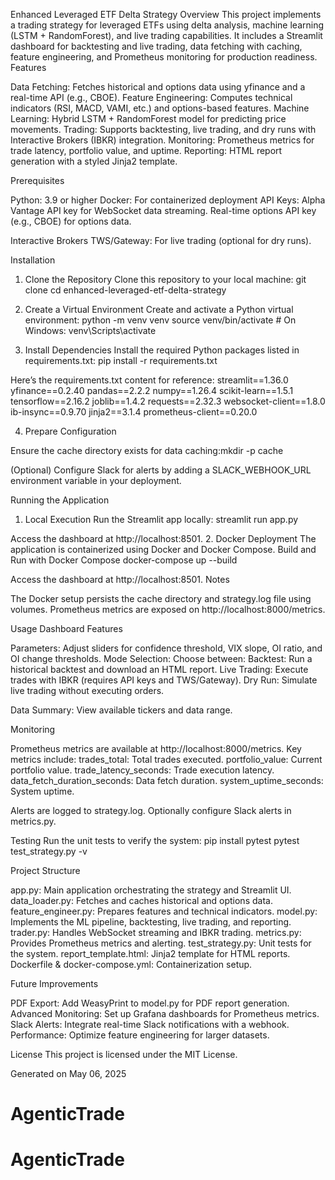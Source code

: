 Enhanced Leveraged ETF Delta Strategy
Overview
This project implements a trading strategy for leveraged ETFs using delta analysis, machine learning (LSTM + RandomForest), and live trading capabilities. It includes a Streamlit dashboard for backtesting and live trading, data fetching with caching, feature engineering, and Prometheus monitoring for production readiness.
Features

Data Fetching: Fetches historical and options data using yfinance and a real-time API (e.g., CBOE).
Feature Engineering: Computes technical indicators (RSI, MACD, VAMI, etc.) and options-based features.
Machine Learning: Hybrid LSTM + RandomForest model for predicting price movements.
Trading: Supports backtesting, live trading, and dry runs with Interactive Brokers (IBKR) integration.
Monitoring: Prometheus metrics for trade latency, portfolio value, and uptime.
Reporting: HTML report generation with a styled Jinja2 template.

Prerequisites

Python: 3.9 or higher
Docker: For containerized deployment
API Keys:
Alpha Vantage API key for WebSocket data streaming.
Real-time options API key (e.g., CBOE) for options data.


Interactive Brokers TWS/Gateway: For live trading (optional for dry runs).

Installation
1. Clone the Repository
Clone this repository to your local machine:
git clone <repository-url>
cd enhanced-leveraged-etf-delta-strategy

2. Create a Virtual Environment
Create and activate a Python virtual environment:
python -m venv venv
source venv/bin/activate  # On Windows: venv\Scripts\activate

3. Install Dependencies
Install the required Python packages listed in requirements.txt:
pip install -r requirements.txt

Here’s the requirements.txt content for reference:
streamlit==1.36.0
yfinance==0.2.40
pandas==2.2.2
numpy==1.26.4
scikit-learn==1.5.1
tensorflow==2.16.2
joblib==1.4.2
requests==2.32.3
websocket-client==1.8.0
ib-insync==0.9.70
jinja2==3.1.4
prometheus-client==0.20.0

4. Prepare Configuration

Ensure the cache directory exists for data caching:mkdir -p cache


(Optional) Configure Slack for alerts by adding a SLACK_WEBHOOK_URL environment variable in your deployment.

Running the Application
1. Local Execution
Run the Streamlit app locally:
streamlit run app.py

Access the dashboard at http://localhost:8501.
2. Docker Deployment
The application is containerized using Docker and Docker Compose.
Build and Run with Docker Compose
docker-compose up --build

Access the dashboard at http://localhost:8501.
Notes

The Docker setup persists the cache directory and strategy.log file using volumes.
Prometheus metrics are exposed on http://localhost:8000/metrics.

Usage
Dashboard Features

Parameters: Adjust sliders for confidence threshold, VIX slope, OI ratio, and OI change thresholds.
Mode Selection: Choose between:
Backtest: Run a historical backtest and download an HTML report.
Live Trading: Execute trades with IBKR (requires API keys and TWS/Gateway).
Dry Run: Simulate live trading without executing orders.


Data Summary: View available tickers and data range.

Monitoring

Prometheus metrics are available at http://localhost:8000/metrics.
Key metrics include:
trades_total: Total trades executed.
portfolio_value: Current portfolio value.
trade_latency_seconds: Trade execution latency.
data_fetch_duration_seconds: Data fetch duration.
system_uptime_seconds: System uptime.


Alerts are logged to strategy.log. Optionally configure Slack alerts in metrics.py.

Testing
Run the unit tests to verify the system:
pip install pytest
pytest test_strategy.py -v

Project Structure

app.py: Main application orchestrating the strategy and Streamlit UI.
data_loader.py: Fetches and caches historical and options data.
feature_engineer.py: Prepares features and technical indicators.
model.py: Implements the ML pipeline, backtesting, live trading, and reporting.
trader.py: Handles WebSocket streaming and IBKR trading.
metrics.py: Provides Prometheus metrics and alerting.
test_strategy.py: Unit tests for the system.
report_template.html: Jinja2 template for HTML reports.
Dockerfile & docker-compose.yml: Containerization setup.

Future Improvements

PDF Export: Add WeasyPrint to model.py for PDF report generation.
Advanced Monitoring: Set up Grafana dashboards for Prometheus metrics.
Slack Alerts: Integrate real-time Slack notifications with a webhook.
Performance: Optimize feature engineering for larger datasets.

License
This project is licensed under the MIT License.

Generated on May 06, 2025

# AgenticTrade
# AgenticTrade
